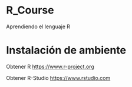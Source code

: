 # R_Course
Aprendiendo el lenguaje R

# Instalación de ambiente
Obtener R https://www.r-project.org

Obtener R-Studio https://www.rstudio.com

